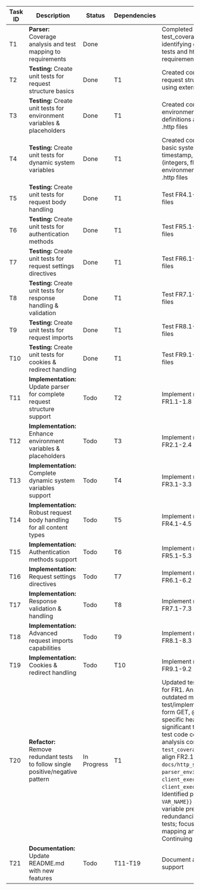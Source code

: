 | Task ID | Description                                                                 | Status | Dependencies | Notes                                                                                                |
|---------|-----------------------------------------------------------------------------|--------|--------------|------------------------------------------------------------------------------------------------------|
| T1      | **Parser:** Coverage analysis and test mapping to requirements           | Done   |              | Completed analysis in test_coverage_mapping.md identifying gaps between existing tests and http_syntax.md requirements |
| T2      | **Testing:** Create unit tests for request structure basics             | Done   | T1           | Created comprehensive tests for request structure basics (FR1.1-1.8) using external .http files     |
| T3      | **Testing:** Create unit tests for environment variables & placeholders  | Done   | T1           | Created comprehensive tests for environment variables, variable definitions and scoping using external .http files |
| T4      | **Testing:** Create unit tests for dynamic system variables             | Done   | T1           | Created comprehensive tests for basic system variables (UUID, timestamp, datetime), random values (integers, floats, strings) and environment access using external .http files |
| T5      | **Testing:** Create unit tests for request body handling                | Done | T1           | Test FR4.1-4.5 using external .http files                                                          |
| T6      | **Testing:** Create unit tests for authentication methods               | Done | T1           | Test FR5.1-5.3 using external .http files                                                          |
| T7      | **Testing:** Create unit tests for request settings directives          | Done | T1           | Test FR6.1-6.2 using external .http files                                                          |
| T8      | **Testing:** Create unit tests for response handling & validation       | Done   | T1           | Test FR7.1-7.3 using external .http files                                                          |
| T9      | **Testing:** Create unit tests for request imports                      | Done   | T1           | Test FR8.1-8.3 using external .http files                                                          |
| T10     | **Testing:** Create unit tests for cookies & redirect handling          | Done   | T1           | Test FR9.1-9.2 using external .http files                                                          |
| T11     | **Implementation:** Update parser for complete request structure support | Todo   | T2           | Implement missing features for FR1.1-1.8 based on test findings                                    |
| T12     | **Implementation:** Enhance environment variables & placeholders        | Todo   | T3           | Implement missing features for FR2.1-2.4 based on test findings                                    |
| T13     | **Implementation:** Complete dynamic system variables support           | Todo   | T4           | Implement missing features for FR3.1-3.3 based on test findings                                    |
| T14     | **Implementation:** Robust request body handling for all content types  | Todo   | T5           | Implement missing features for FR4.1-4.5 based on test findings                                    |
| T15     | **Implementation:** Authentication methods support                      | Todo   | T6           | Implement missing features for FR5.1-5.3 based on test findings                                    |
| T16     | **Implementation:** Request settings directives                         | Todo   | T7           | Implement missing features for FR6.1-6.2 based on test findings                                    |
| T17     | **Implementation:** Response validation & handling                      | Todo   | T8           | Implement missing features for FR7.1-7.3 based on test findings                                    |
| T18     | **Implementation:** Advanced request imports capabilities               | Todo   | T9           | Implement missing features for FR8.1-8.3 based on test findings                                    |
| T19     | **Implementation:** Cookies & redirect handling                         | Todo   | T10          | Implement missing features for FR9.1-9.2 based on test findings                                    |
| T20     | **Refactor:** Remove redundant tests to follow single positive/negative pattern | In Progress | T1       | Updated test_coverage_mapping.md for FR1. Analysis of FR1 revealed outdated mapping and several test/implementation gaps (e.g., short-form GET, @name directive testing, specific header scenarios) rather than significant test redundancies. Minimal test code consolidation for FR1. FR2 analysis complete: `test_coverage_mapping.md` updated to align FR2.1-FR2.5 requirements with `docs/http_syntax.md` and map to `parser_environment_vars_test.go`, `client_execute_vars_test.go`, and `client_execute_inplace_vars_test.go`. Identified partial coverage for `{{$env VAR_NAME}}` syntax and comprehensive variable precedence. No major redundancies found in existing FR2 tests; focus remains on accurate mapping and gap identification. Continuing analysis for FR3. |
| T21     | **Documentation:** Update README.md with new features                   | Todo   | T11-T19      | Document all new features and syntax support                                                       |

















